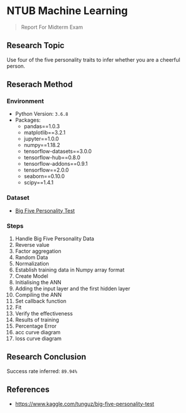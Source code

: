 # NTUB Machine Learning
> Report For Midterm Exam

## Research Topic

Use four of the five personality traits to infer whether you are a cheerful person.

## Reserach Method

### Environment

* Python Version: `3.6.8`
* Packages:
  * pandas==1.0.3
  * matplotlib==3.2.1
  * jupyter==1.0.0
  * numpy==1.18.2
  * tensorflow-datasets==3.0.0
  * tensorflow-hub==0.8.0
  * tensorflow-addons==0.9.1
  * tensorflow==2.0.0
  * seaborn==0.10.0
  * scipy==1.4.1

### Dataset

* [Big Five Personality Test
](https://www.kaggle.com/tunguz/big-five-personality-test)

### Steps
1. Handle Big Five Personality Data
2. Reverse value
3. Factor aggregation
4. Random Data
5. Normalization
6. Establish training data in Numpy array format
7. Create Model
  1. Initialising the ANN
  2. Adding the input layer and the first hidden layer
  3. Compiling the ANN
  4. Set callback function
  5. Fit
8. Verify the effectiveness
9. Results of training
  1. Percentage Error
  2. acc curve diagram
  3. loss curve diagram

## Research Conclusion

Success rate inferred: `89.94%`

## References

* https://www.kaggle.com/tunguz/big-five-personality-test

